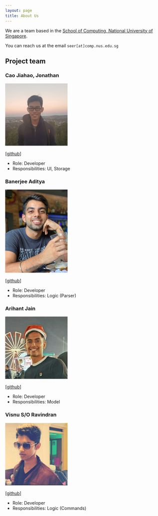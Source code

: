```yaml
---
layout: page
title: About Us
---
```


We are a team based in the [School of Computing, National University of Singapore](http://www.comp.nus.edu.sg).

You can reach us at the email `seer[at]comp.nus.edu.sg`

## Project team

### Cao Jiahao, Jonathan

<img src="images/jonathan-cao.png" width="200px">

[[github](https://github.com/Jonathan-Cao)]

* Role: Developer
* Responsibilities: UI, Storage

### Banerjee Aditya

<img src="images/adidoesnt.png" width="200px">

[[github](https://github.com/adidoesnt)]

* Role: Developer
* Responsibilities: Logic (Parser)

### Arihant Jain

<img src="images/arihantjain97.png" width="200px">

[[github](https://github.com/arihantjain97)]

* Role: Developer
* Responsibilities: Model

### Visnu S/O Ravindran

<img src="images/visnuravi.png" width="200px">

[[github](https://github.com/VisnuRavi)]

* Role: Developer
* Responsibilities: Logic (Commands)
